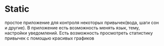 # Static
простое приложение для контроля некоторых привычек(вода, шаги сон и другие). В приложение есть возможность менять язык, тему, настройки уведомлений. Есть возможность просмотреть статистику привычек с помощью красивых графиков
